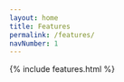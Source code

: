 ```yaml
---
layout: home
title: Features
permalink: /features/
navNumber: 1
---
```

<div class='mainContent'>
	<div class='main-features-list'>
		{% include features.html %}
	</div>
</div>
